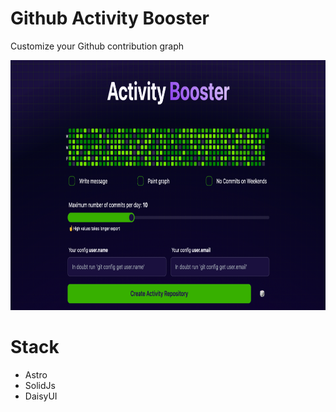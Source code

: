 # Github Activity Booster

Customize your Github contribution graph

<img height="400px" width="auto" src="https://github.com/carlosqsilva/activity-booster/blob/main/public/meta-image.png?raw=true" />

# Stack

- Astro
- SolidJs
- DaisyUI
